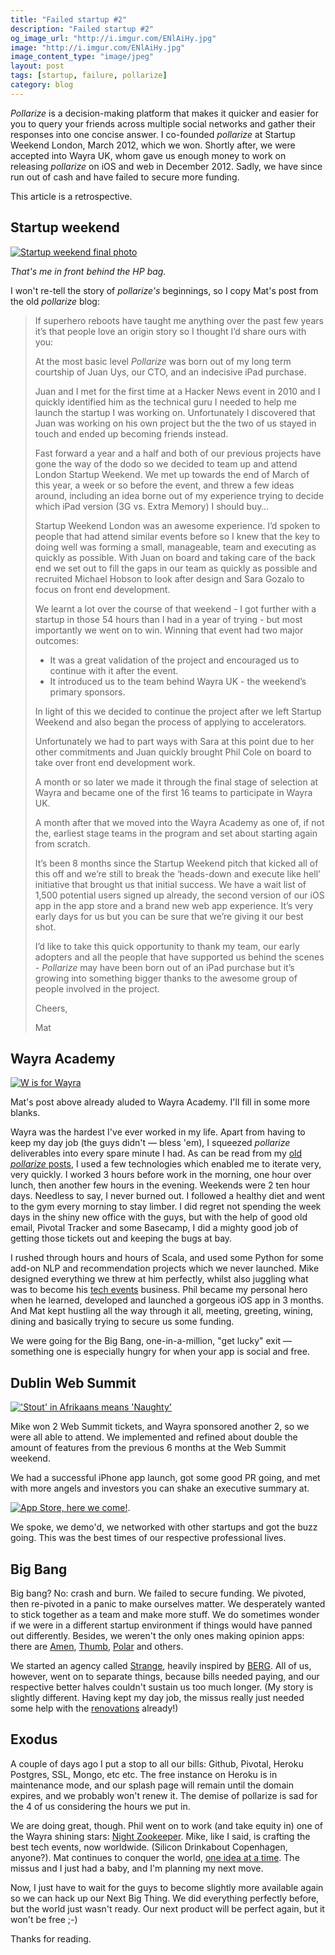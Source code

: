 ```yaml
---
title: "Failed startup #2"
description: "Failed startup #2"
og_image_url: "http://i.imgur.com/ENlAiHy.jpg"
image: "http://i.imgur.com/ENlAiHy.jpg"
image_content_type: "image/jpeg"
layout: post
tags: [startup, failure, pollarize]
category: blog
---
```


*Pollarize* is a decision-making platform that makes it quicker and easier for you to query your friends across multiple social networks and gather their responses into one concise answer. I co-founded *pollarize* at Startup Weekend London, March 2012, which we won. Shortly after, we were accepted into Wayra UK, whom gave us enough money to work on releasing *pollarize* on iOS and web in December 2012. Sadly, we have since run out of cash and have failed to secure more funding.

This article is a retrospective.

## Startup weekend

[![Startup weekend final photo](http://farm8.staticflickr.com/7256/7021256699_cf4c66b390_b.jpg)](http://www.flickr.com/photos/didscatterbrain/sets/72157629680707765/with/7021256699/)

*That's me in front behind the HP bag.*

I won't re-tell the story of *pollarize's* beginnings, so I copy Mat's post from the old *pollarize* blog:

> If superhero reboots have taught me anything over the past few years it’s that people love an origin story so I thought I’d share ours with you:
> 
> At the most basic level *Pollarize* was born out of my long term courtship of Juan Uys, our CTO, and an indecisive iPad purchase.  
> 
> Juan and I met for the first time at a Hacker News event in 2010 and I quickly identified him as the technical guru I needed to help me launch the startup I was working on. Unfortunately I discovered that Juan was working on his own project but the the two of us stayed in touch and ended up becoming friends instead.
> 
> Fast forward a year and a half and both of our previous projects have gone the way of the dodo so we decided to team up and attend London Startup Weekend. We met up towards the end of March of this year, a week or so before the event, and threw a few ideas around, including an idea borne out of my experience trying to decide which iPad version (3G vs. Extra Memory) I should buy…
> 
> Startup Weekend London was an awesome experience. I’d spoken to people that had attend similar events before so I knew that the key to doing well was forming a small, manageable, team and executing as quickly as possible. With Juan on board and taking care of the back end we set out to fill the gaps in our team as quickly as possible and recruited Michael Hobson to look after design and Sara Gozalo to focus on front end development.
> 
> We learnt a lot over the course of that weekend - I got further with a startup in those 54 hours than I had in a year of trying - but most importantly we went on to win.  Winning that event had two major outcomes: 
> 
> 
> * It was a great validation of the project and encouraged us to continue with it after the event.
> * It introduced us to the team behind Wayra UK - the weekend’s primary sponsors.
> 
> In light of this we decided to continue the project after we left Startup Weekend and also began the process of applying to accelerators.  
> 
> Unfortunately we had to part ways with Sara at this point due to her other commitments and Juan quickly brought Phil Cole on board to take over front end development work.
> 
> A month or so later we made it through the final stage of selection at Wayra and became one of the first 16 teams to participate in Wayra UK.
> 
> A month after that we moved into the Wayra Academy as one of, if not the, earliest stage teams in the program and set about starting again from scratch.
> 
> It’s been 8 months since the Startup Weekend pitch that kicked all of this off and we’re still to break the ‘heads-down and execute like hell’ initiative that brought us that initial success. We have a wait list of 1,500 potential users signed up already, the second version of our iOS app in the app store and a brand new web app experience.  It’s very early days for us but you can be sure that we’re giving it our best shot.  
> 
> I’d like to take this quick opportunity to thank my team, our early adopters and all the people that have supported us behind the scenes - *Pollarize* may have been born out of an iPad purchase but it’s growing into something bigger thanks to the awesome group of people involved in the project.
> 
> Cheers,
> 
> Mat

## Wayra Academy

[![W is for Wayra](https://fbcdn-sphotos-b-a.akamaihd.net/hphotos-ak-prn1/543441_483970661623402_1985125126_n.jpg)](https://www.facebook.com/PollarizeMe)

Mat's post above already aluded to Wayra Academy. I'll fill in some more blanks.

Wayra was the hardest I've ever worked in my life. Apart from having to keep my day job (the guys didn't &mdash; bless 'em), I squeezed *pollarize* deliverables into every spare minute I had. As can be read from my [old *pollarize* posts](http://funkshional.wordpress.com/category/pollarize/), I used a few technologies which enabled me to iterate very, very quickly. I worked 3 hours before work in the morning, one hour over lunch, then another few hours in the evening. Weekends were 2 ten hour days. Needless to say, I never burned out. I followed a healthy diet and went to the gym every morning to stay limber. I did regret not spending the week days in the shiny new office with the guys, but with the help of good old email, Pivotal Tracker and some Basecamp, I did a mighty good job of getting those tickets out and keeping the bugs at bay.

I rushed through hours and hours of Scala, and used some Python for some add-on NLP and recommendation projects which we never launched. Mike designed everything we threw at him perfectly, whilst also juggling what was to become his [tech events](http://www.3-beards.com/) business. Phil became my personal hero when he learned, developed and launched a gorgeous iOS app in 3 months. And Mat kept hustling all the way through it all, meeting, greeting, wining, dining and basically trying to secure us some funding.

We were going for the Big Bang, one-in-a-million, "get lucky" exit &mdash; something one is especially hungry for when your app is social and free.

## Dublin Web Summit

[!['Stout' in Afrikaans means 'Naughty'](https://fbcdn-sphotos-e-a.akamaihd.net/hphotos-ak-prn1/404671_481933535160448_515453169_n.jpg)](https://www.facebook.com/PollarizeMe)

Mike won 2 Web Summit tickets, and Wayra sponsored another 2, so we were all able to attend. We implemented and refined about double the amount of features from the previous 6 months at the Web Summit weekend.

We had a successful iPhone app launch, got some good PR going, and met with more angels and investors you can shake an executive summary at.

[![App Store, here we come!](https://fbcdn-sphotos-d-a.akamaihd.net/hphotos-ak-prn1/561795_479200655433736_1131174673_n.jpg)](https://itunes.apple.com/gb/app/pollarize/id564203002).

We spoke, we demo'd, we networked with other startups and got the buzz going. This was the best times of our respective professional lives.

## Big Bang

Big bang? No: crash and burn. We failed to secure funding. We pivoted, then re-pivoted in a panic to make ourselves matter. We desperately wanted to stick together as a team and make more stuff. We do sometimes wonder if we were in a different startup environment if things would have panned out differently. Besides, we weren't the only ones making opinion apps: there are [Amen](https://getamen.com/classic), [Thumb](http://thumb.it/), [Polar](http://polarb.com/) and others. 

We started an agency called [Strange](http://meetstrange.com/), heavily inspired by [BERG](http://berglondon.com/). All of us, however, went on to separate things, because bills needed paying, and our respective better halves couldn't sustain us too much longer. (My story is slightly different. Having kept my day job, the missus really just needed some help with the [renovations](http://pits-to-palace.tumblr.com) already!)

## Exodus

A couple of days ago I put a stop to all our bills: Github, Pivotal, Heroku Postgres, SSL, Mongo, etc etc. The free instance on Heroku is in maintenance mode, and our splash page will remain until the domain expires, and we probably won't renew it. The demise of pollarize is sad for the 4 of us considering the hours we put in.

We are doing great, though. Phil went on to work (and take equity in) one of the Wayra shining stars: [Night Zookeeper](http://www.nightzookeeper.com/). Mike, like I said, is crafting the best tech events, now worldwide. (Silicon Drinkabout Copenhagen, anyone?). Mat continues to conquer the world, [one idea at a time](https://medium.com/@Wehtam). The missus and I just had a baby, and I'm planning my next move.

Now, I just have to wait for the guys to become slightly more available again so we can hack up our Next Big Thing. We did everything perfectly before, but the world just wasn't ready. Our next product will be perfect again, but it won't be free ;-)

Thanks for reading.

